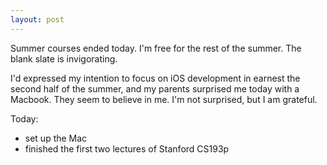 ```yaml
---
layout: post
---
```

Summer courses ended today. 
I'm free for the rest of the summer. 
The blank slate is invigorating.

I'd expressed my intention to focus on iOS development in earnest the second half of the summer, and my parents surprised me today with a Macbook. They seem to believe in me. I'm not surprised, but I am grateful.

Today:

- set up the Mac
- finished the first two lectures of Stanford CS193p